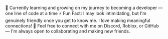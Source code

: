 🌱 Currently learning and growing on my journey to becoming a developer — one line of code at a time
⚡ Fun Fact: I may look intimidating, but I'm genuinely friendly once you get to know me. I love making meaningful connections!
🤝 Feel free to connect with me on Discord, Roblox, or GitHub — I'm always open to collaborating and making new friends.

<!---
Scalength/Scalength is a ✨ special ✨ repository because its `README.md` (this file) appears on your GitHub profile.
You can click the Preview link to take a look at your changes.
--->
